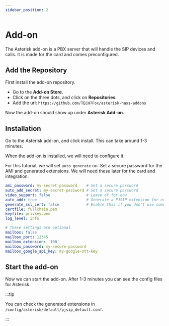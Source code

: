 ```yaml
---
sidebar_position: 2
---
```


# Add-on

The Asterisk add-on is a PBX server that will handle the SIP devices and calls. It is made for the card and comes preconfigured.

## Add the Repository

First install the add-on repository.

- Go to the **Add-on Store**.
- Click on the three dots, and click on **Repositories**.
- Add the url: `https://github.com/TECH7Fox/asterisk-hass-addons`

Now the add-on should show up under **Asterisk Add-on**.

## Installation

Go to the Asterisk add-on, and click install. This can take around 1-3 minutes.

When the add-on is installed, we will need to configure it.

For this tutorial, we will set `auto_generate` on.
Set a secure password for the AMI and generated extensions. We will need these later for the card and integration.

```yaml title="add-on configuration"
ami_password: my-secret-password    # Set a secure password
auto_add_secret: my-secret-password # Set a secure password
video_support: false                # Leave of for now
auto_add: true                      # Generate a PJSIP extension for every person entity
generate_ssl_cert: false            # Enable this if you don't use something like duckdns
certfile: fullchain.pem
keyfile: privkey.pem
log_level: info

# These settings are optional
mailbox: false
mailbox_port: 12345
mailbox_extension: '100'
mailbox_password: my-secure-password
mailbox_google_api_key: my-google-stt-key
```

## Start the add-on

Now we can start the add-on. After 1-3 minutes you can see the config files for Asterisk.

:::tip

You can check the generated extensions in `/config/asterisk/default/pjsip_default.conf`.

:::
